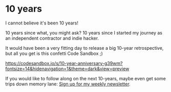 # 10 years

I cannot believe it's been 10 years!

10 years since what, you might ask? 10 years since I started my journey as an independent contractor and indie hacker.

It would have been a very fitting day to release a big 10-year retrospective, but all you get is this confetti Code Sandbox ;)

https://codesandbox.io/s/10-year-anniversary-g39wm?fontsize=14&hidenavigation=1&theme=dark&view=preview

If you would like to follow along on the next 10-years, maybe even get some trips down memory lane: [Sign up for my weekly newsletter](https://lillylabs.ck.page/dd43ca06fe).

